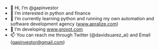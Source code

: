 - 👋 Hi, I’m @gapinvestor
- 👀 I’m interested in python and finance
- 🌱 I’m currently learning python and running my own automation and software development agency (www.apralize.com)
- 💞️ I’m developing www.grovot.com
- 📫 You can reach me through Twitter (@davidsuarez_ai) and Email (gapinvestor@gmail.com)


